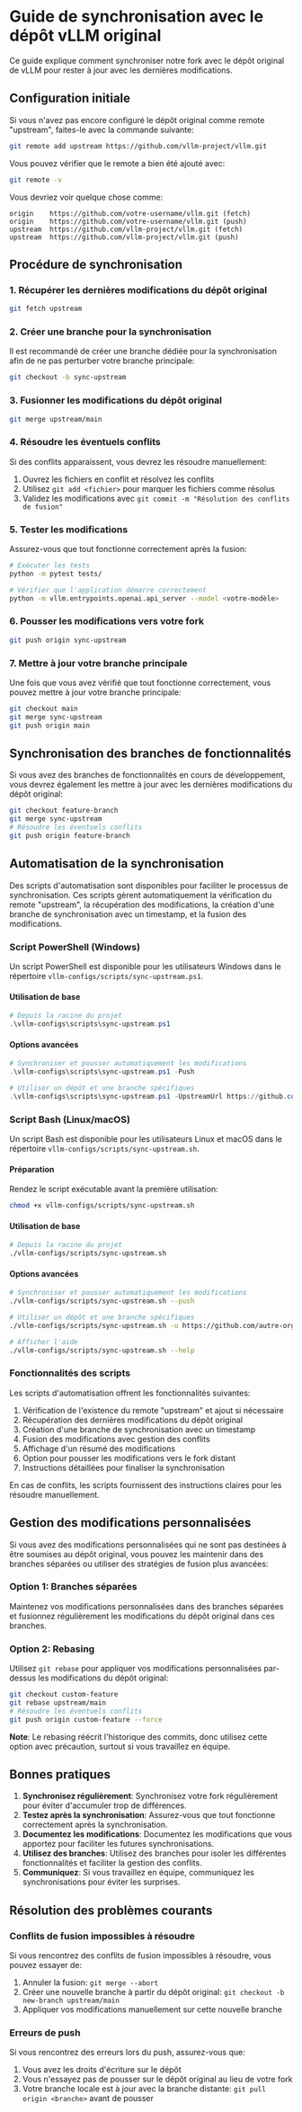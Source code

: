 # Guide de synchronisation avec le dépôt vLLM original

Ce guide explique comment synchroniser notre fork avec le dépôt original de vLLM pour rester à jour avec les dernières modifications.

## Configuration initiale

Si vous n'avez pas encore configuré le dépôt original comme remote "upstream", faites-le avec la commande suivante:

```bash
git remote add upstream https://github.com/vllm-project/vllm.git
```

Vous pouvez vérifier que le remote a bien été ajouté avec:

```bash
git remote -v
```

Vous devriez voir quelque chose comme:

```
origin    https://github.com/votre-username/vllm.git (fetch)
origin    https://github.com/votre-username/vllm.git (push)
upstream  https://github.com/vllm-project/vllm.git (fetch)
upstream  https://github.com/vllm-project/vllm.git (push)
```

## Procédure de synchronisation

### 1. Récupérer les dernières modifications du dépôt original

```bash
git fetch upstream
```

### 2. Créer une branche pour la synchronisation

Il est recommandé de créer une branche dédiée pour la synchronisation afin de ne pas perturber votre branche principale:

```bash
git checkout -b sync-upstream
```

### 3. Fusionner les modifications du dépôt original

```bash
git merge upstream/main
```

### 4. Résoudre les éventuels conflits

Si des conflits apparaissent, vous devrez les résoudre manuellement:

1. Ouvrez les fichiers en conflit et résolvez les conflits
2. Utilisez `git add <fichier>` pour marquer les fichiers comme résolus
3. Validez les modifications avec `git commit -m "Résolution des conflits de fusion"`

### 5. Tester les modifications

Assurez-vous que tout fonctionne correctement après la fusion:

```bash
# Exécuter les tests
python -m pytest tests/

# Vérifier que l'application démarre correctement
python -m vllm.entrypoints.openai.api_server --model <votre-modèle>
```

### 6. Pousser les modifications vers votre fork

```bash
git push origin sync-upstream
```

### 7. Mettre à jour votre branche principale

Une fois que vous avez vérifié que tout fonctionne correctement, vous pouvez mettre à jour votre branche principale:

```bash
git checkout main
git merge sync-upstream
git push origin main
```

## Synchronisation des branches de fonctionnalités

Si vous avez des branches de fonctionnalités en cours de développement, vous devrez également les mettre à jour avec les dernières modifications du dépôt original:

```bash
git checkout feature-branch
git merge sync-upstream
# Résoudre les éventuels conflits
git push origin feature-branch
```

## Automatisation de la synchronisation

Des scripts d'automatisation sont disponibles pour faciliter le processus de synchronisation. Ces scripts gèrent automatiquement la vérification du remote "upstream", la récupération des modifications, la création d'une branche de synchronisation avec un timestamp, et la fusion des modifications.

### Script PowerShell (Windows)

Un script PowerShell est disponible pour les utilisateurs Windows dans le répertoire `vllm-configs/scripts/sync-upstream.ps1`.

#### Utilisation de base

```powershell
# Depuis la racine du projet
.\vllm-configs\scripts\sync-upstream.ps1
```

#### Options avancées

```powershell
# Synchroniser et pousser automatiquement les modifications
.\vllm-configs\scripts\sync-upstream.ps1 -Push

# Utiliser un dépôt et une branche spécifiques
.\vllm-configs\scripts\sync-upstream.ps1 -UpstreamUrl https://github.com/autre-org/vllm.git -UpstreamBranch develop
```

### Script Bash (Linux/macOS)

Un script Bash est disponible pour les utilisateurs Linux et macOS dans le répertoire `vllm-configs/scripts/sync-upstream.sh`.

#### Préparation

Rendez le script exécutable avant la première utilisation:

```bash
chmod +x vllm-configs/scripts/sync-upstream.sh
```

#### Utilisation de base

```bash
# Depuis la racine du projet
./vllm-configs/scripts/sync-upstream.sh
```

#### Options avancées

```bash
# Synchroniser et pousser automatiquement les modifications
./vllm-configs/scripts/sync-upstream.sh --push

# Utiliser un dépôt et une branche spécifiques
./vllm-configs/scripts/sync-upstream.sh -u https://github.com/autre-org/vllm.git -b develop

# Afficher l'aide
./vllm-configs/scripts/sync-upstream.sh --help
```

### Fonctionnalités des scripts

Les scripts d'automatisation offrent les fonctionnalités suivantes:

1. Vérification de l'existence du remote "upstream" et ajout si nécessaire
2. Récupération des dernières modifications du dépôt original
3. Création d'une branche de synchronisation avec un timestamp
4. Fusion des modifications avec gestion des conflits
5. Affichage d'un résumé des modifications
6. Option pour pousser les modifications vers le fork distant
7. Instructions détaillées pour finaliser la synchronisation

En cas de conflits, les scripts fournissent des instructions claires pour les résoudre manuellement.

## Gestion des modifications personnalisées

Si vous avez des modifications personnalisées qui ne sont pas destinées à être soumises au dépôt original, vous pouvez les maintenir dans des branches séparées ou utiliser des stratégies de fusion plus avancées:

### Option 1: Branches séparées

Maintenez vos modifications personnalisées dans des branches séparées et fusionnez régulièrement les modifications du dépôt original dans ces branches.

### Option 2: Rebasing

Utilisez `git rebase` pour appliquer vos modifications personnalisées par-dessus les modifications du dépôt original:

```bash
git checkout custom-feature
git rebase upstream/main
# Résoudre les éventuels conflits
git push origin custom-feature --force
```

**Note**: Le rebasing réécrit l'historique des commits, donc utilisez cette option avec précaution, surtout si vous travaillez en équipe.

## Bonnes pratiques

1. **Synchronisez régulièrement**: Synchronisez votre fork régulièrement pour éviter d'accumuler trop de différences.
2. **Testez après la synchronisation**: Assurez-vous que tout fonctionne correctement après la synchronisation.
3. **Documentez les modifications**: Documentez les modifications que vous apportez pour faciliter les futures synchronisations.
4. **Utilisez des branches**: Utilisez des branches pour isoler les différentes fonctionnalités et faciliter la gestion des conflits.
5. **Communiquez**: Si vous travaillez en équipe, communiquez les synchronisations pour éviter les surprises.

## Résolution des problèmes courants

### Conflits de fusion impossibles à résoudre

Si vous rencontrez des conflits de fusion impossibles à résoudre, vous pouvez essayer de:

1. Annuler la fusion: `git merge --abort`
2. Créer une nouvelle branche à partir du dépôt original: `git checkout -b new-branch upstream/main`
3. Appliquer vos modifications manuellement sur cette nouvelle branche

### Erreurs de push

Si vous rencontrez des erreurs lors du push, assurez-vous que:

1. Vous avez les droits d'écriture sur le dépôt
2. Vous n'essayez pas de pousser sur le dépôt original au lieu de votre fork
3. Votre branche locale est à jour avec la branche distante: `git pull origin <branche>` avant de pousser